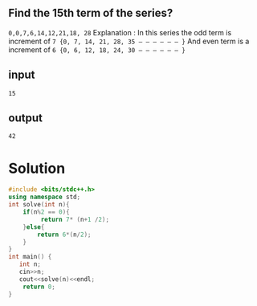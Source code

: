## Find  the 15th term of the series?
``` 0,0,7,6,14,12,21,18, 28 ```
Explanation :
In this series the odd term is increment of  ``` 7 {0, 7, 14, 21, 28, 35 – – – – – – } ```
And even term is a increment of  ```6 {0, 6, 12, 18, 24, 30 – – – – – – }```

## input 
``` 15 ```

## output
``` 42 ```

# Solution 

``` c++ 
#include <bits/stdc++.h>
using namespace std;
int solve(int n){
    if(n%2 == 0){
         return 7* (n+1 /2);
    }else{
        return 6*(n/2);
    }
}
int main() {
   int n;
   cin>>n;
   cout<<solve(n)<<endl;
    return 0;
}

